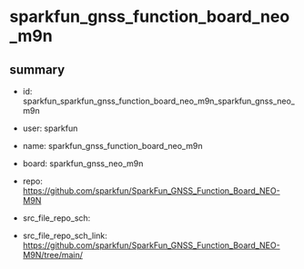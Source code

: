 # sparkfun_gnss_function_board_neo_m9n
 
## summary 
* id: sparkfun_sparkfun_gnss_function_board_neo_m9n_sparkfun_gnss_neo_m9n
* user: sparkfun
* name: sparkfun_gnss_function_board_neo_m9n
* board: sparkfun_gnss_neo_m9n
* repo: https://github.com/sparkfun/SparkFun_GNSS_Function_Board_NEO-M9N



* src_file_repo_sch: 
* src_file_repo_sch_link: https://github.com/sparkfun/SparkFun_GNSS_Function_Board_NEO-M9N/tree/main/







